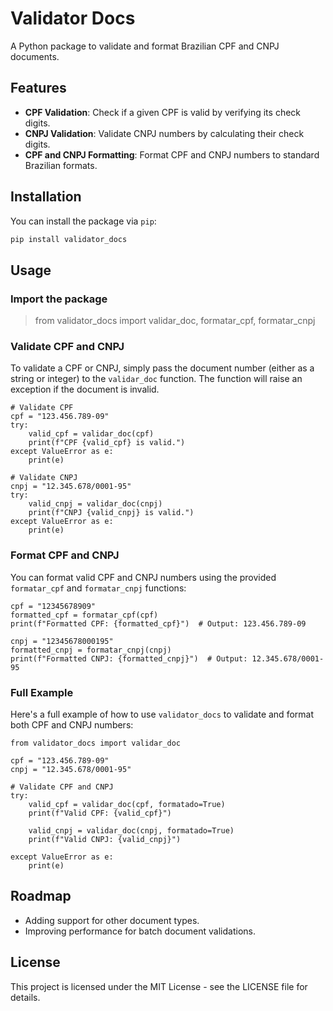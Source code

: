 # Validator Docs
A Python package to validate and format Brazilian CPF and CNPJ documents.

## Features
- **CPF Validation**: Check if a given CPF is valid by verifying its check digits.
- **CNPJ Validation**: Validate CNPJ numbers by calculating their check digits.
- **CPF and CNPJ Formatting**: Format CPF and CNPJ numbers to standard Brazilian formats.

## Installation
You can install the package via `pip`:
```bash
pip install validator_docs
```
## Usage
### Import the package
> from validator_docs import validar_doc, formatar_cpf, formatar_cnpj

### Validate CPF and CNPJ
To validate a CPF or CNPJ, simply pass the document number (either as a string or integer) to the `validar_doc` function. The function will raise an exception if the document is invalid.
```
# Validate CPF
cpf = "123.456.789-09"
try:
    valid_cpf = validar_doc(cpf)
    print(f"CPF {valid_cpf} is valid.")
except ValueError as e:
    print(e)

# Validate CNPJ
cnpj = "12.345.678/0001-95"
try:
    valid_cnpj = validar_doc(cnpj)
    print(f"CNPJ {valid_cnpj} is valid.")
except ValueError as e:
    print(e)

```
### Format CPF and CNPJ

You can format valid CPF and CNPJ numbers using the provided `formatar_cpf` and `formatar_cnpj` functions:
```
cpf = "12345678909"
formatted_cpf = formatar_cpf(cpf)
print(f"Formatted CPF: {formatted_cpf}")  # Output: 123.456.789-09

cnpj = "12345678000195"
formatted_cnpj = formatar_cnpj(cnpj)
print(f"Formatted CNPJ: {formatted_cnpj}")  # Output: 12.345.678/0001-95
```
### Full Example

Here's a full example of how to use `validator_docs` to validate and format both CPF and CNPJ numbers:

```
from validator_docs import validar_doc

cpf = "123.456.789-09"
cnpj = "12.345.678/0001-95"

# Validate CPF and CNPJ
try:
    valid_cpf = validar_doc(cpf, formatado=True)
    print(f"Valid CPF: {valid_cpf}")
    
    valid_cnpj = validar_doc(cnpj, formatado=True)
    print(f"Valid CNPJ: {valid_cnpj}")
    
except ValueError as e:
    print(e)
```
## Roadmap

-   Adding support for other document types.
-   Improving performance for batch document validations.
## License

This project is licensed under the MIT License - see the LICENSE file for details.